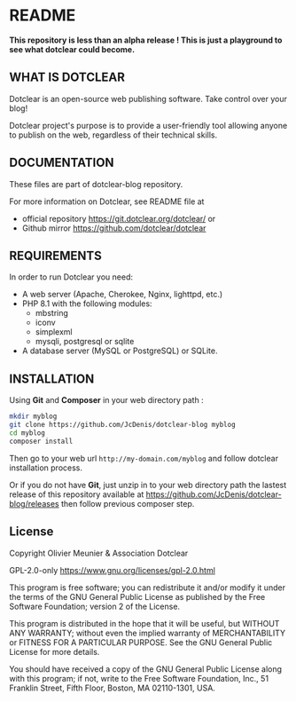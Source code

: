 # README

**This repository is less than an alpha release !
This is just a playground to see what dotclear could become.**

## WHAT IS DOTCLEAR

Dotclear is an open-source web publishing software.
Take control over your blog!

Dotclear project's purpose is to provide a user-friendly
tool allowing anyone to publish on the web, regardless of
their technical skills.

## DOCUMENTATION

These files are part of dotclear-blog repository.

For more information on Dotclear, see README file at 
- official repository <https://git.dotclear.org/dotclear/> or 
- Github mirror <https://github.com/dotclear/dotclear>

## REQUIREMENTS

In order to run Dotclear you need:

-   A web server (Apache, Cherokee, Nginx, lighttpd, etc.)
-   PHP 8.1 with the following modules:
    -   mbstring
    -   iconv
    -   simplexml
    -   mysqli, postgresql or sqlite
-   A database server (MySQL or PostgreSQL) or SQLite.

## INSTALLATION

Using **Git** and **Composer** in your web directory path :

```sh
mkdir myblog
git clone https://github.com/JcDenis/dotclear-blog myblog
cd myblog
composer install
```

Then go to your web url `http://my-domain.com/myblog` and follow dotclear installation process.

Or if you do not have **Git**, just unzip in to your web directory path 
the lastest release of this repository available at <https://github.com/JcDenis/dotclear-blog/releases>
then follow previous composer step.

## License

Copyright Olivier Meunier & Association Dotclear

GPL-2.0-only <https://www.gnu.org/licenses/gpl-2.0.html>

This program is free software; you can redistribute it and/or modify it under the terms of the GNU General Public License as published by the Free Software Foundation; version 2 of the License.

This program is distributed in the hope that it will be useful, but WITHOUT ANY WARRANTY; without even the implied warranty of MERCHANTABILITY or FITNESS FOR A PARTICULAR PURPOSE. See the GNU General Public License for more details.

You should have received a copy of the GNU General Public License along with this program; if not, write to the Free Software Foundation, Inc., 51 Franklin Street, Fifth Floor, Boston, MA 02110-1301, USA.
